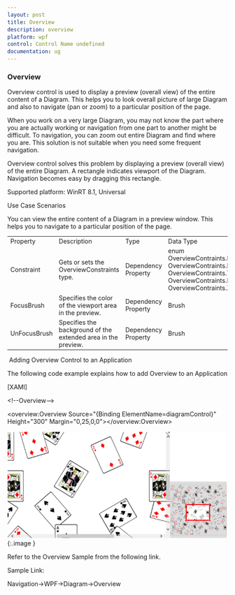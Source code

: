```yaml
---
layout: post
title: Overview
description: overview
platform: wpf
control: Control Name undefined
documentation: ug
---
```


### Overview

Overview control is used to display a preview (overall view) of the entire content of a Diagram. This helps you to look overall picture of large Diagram and also to navigate (pan or zoom) to a particular position of the page.

When you work on a very large Diagram, you may not know the part where you are actually working or navigation from one part to another might be difficult. To navigation, you can zoom out entire Diagram and find where you are. This solution is not suitable when you need some frequent navigation.

Overview control solves this problem by displaying a preview (overall view) of the entire Diagram. A rectangle indicates viewport of the Diagram. Navigation becomes easy by dragging this rectangle.

Supported platform: WinRT 8.1, Universal

Use Case Scenarios

You can view the entire content of a Diagram in a preview window. This helps you to navigate to a particular position of the page.

<table>
<tr>
<td>
Property</td><td>
Description</td><td>
Type</td><td>
Data Type</td></tr>
<tr>
<td>
Constraint</td><td>
Gets or sets the OverviewConstraints type.</td><td>
Dependency Property</td><td>
enum<br>OverviewContraints.None<br>OverviewContraints.Pan<br>OverviewContraints.TapFocus<br>OverviewContraints.DrawFocus<br>OverviewContraints.Zoom</td></tr>
<tr>
<td>
FocusBrush</td><td>
Specifies the color of the viewport area in the preview.</td><td>
Dependency Property</td><td>
Brush</td></tr>
<tr>
<td>
UnFocusBrush</td><td>
Specifies the background of the extended area in the preview.</td><td>
Dependency Property</td><td>
Brush</td></tr>
</table>


 Adding Overview Control to an Application 

The following code example explains how to add Overview to an Application



[XAMl]

&lt;!--Overview--&gt;

&lt;overview:Overview Source="{Binding ElementName=diagramControl}"   Height="300" Margin="0,25,0,0"&gt;&lt;/overview:Overview&gt;

![D:/OverView.png](Overview_images/Overview_img1.png)
{:.image }




Refer to the Overview Sample from the following link.

Sample Link:

Navigation->WPF->Diagram->Overview

